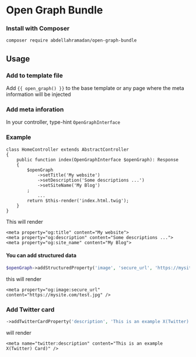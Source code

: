 # Open Graph Bundle 
### Install with Composer 
```bash
composer require abdellahramadan/open-graph-bundle
```

## Usage

### Add to template file
Add ```{{ open_graph() }}``` to the base template or any page where the meta information will be injected

### Add meta inforation
In your controller, type-hint `OpenGraphInterface`

### Example
```
class HomeController extends AbstractController
{
    public function index(OpenGraphInterface $openGraph): Response
    {
        $openGraph
            ->setTitle('My website')
            ->setDescription('Some descriptions ...')
            ->setSiteName('My Blog')
        ;
            ...
        return $this-render('index.html.twig');
    }
}
```
This will render
```
<meta property="og:title" content="My website">
<meta property="og:description" content="Some descriptions ...">
<meta property="og:site_name" content="My Blog">
```

#### You can add structured data
```php
$openGraph->addStructuredProperty('image', 'secure_url', 'https://mysite.com/test.jpg')
```
this will render 

``` 
<meta property="og:image:secure_url" content="https://mysite.com/test.jpg" />
```

### Add Twitter card

```php
->addTwitterCardProperty('description', 'This is an example X(Twitter) Card
```
will render 
```angular2html
<meta name="twitter:description" content="This is an example X(Twitter) Card)" />
```
